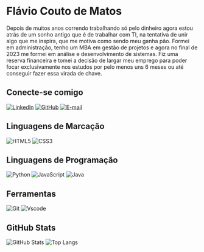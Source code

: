 # Flávio Couto de Matos
Depois de muitos anos correndo trabalhando só pelo dinheiro agora estou atrás de um sonho antigo que é de trabalhar com TI, na tentativa de unir algo que me inspira, que me motiva como sendo meu ganha pão. Formei em administração, tenho um MBA em gestão de projetos e agora no final de 2023 me formei em análise e desenvolvimento de sistemas. Fiz uma reserva financeira e tomei a decisão de largar meu emprego para poder focar exclusivamente nos estudos por pelo menos uns 6 meses ou até conseguir fazer essa virada de chave.

## Conecte-se comigo

[![LinkedIn](https://img.shields.io/badge/LinkedIn-0077B5?style=for-the-badge&logo=linkedin&logoColor=white)](https://www.linkedin.com/in/SEUUSERNAMEflavio-couto-de-matos-6309b915a/)
[![GitHub](https://img.shields.io/badge/GitHub-100000?style=for-the-badge&logo=github&logoColor=white)](https://github.com/flavio-couto)
[![E-mail](https://img.shields.io/badge/-Email-000?style=for-the-badge&logo=microsoft-outlook&logoColor=red)](mailto:flavitwo@hotmail.com)

## Linguagens de Marcação

![HTML5](https://img.shields.io/badge/HTML5-E34F26?style=for-the-badge&logo=html5&logoColor=white)
![CSS3](https://img.shields.io/badge/CSS3-1572B6?style=for-the-badge&logo=css3&logoColor=white)

## Linguagens de Programação

![Python](https://img.shields.io/badge/python-3670A0?style=for-the-badge&logo=python&logoColor=ffdd54)
![JavaScript](https://img.shields.io/badge/JavaScript-F7DF1E?style=for-the-badge&logo=javascript&logoColor=black)
![Java](https://img.shields.io/badge/java-%23ED8B00.svg?style=for-the-badge&logo=openjdk&logoColor=white)

## Ferramentas 

![Git](https://img.shields.io/badge/GIT-E44C30?style=for-the-badge&logo=git&logoColor=white)
![Vscode](https://img.shields.io/badge/Vscode-007ACC?style=for-the-badge&logo=visual-studio-code&logoColor=white)

## GitHub Stats

![GitHub Stats](https://github-readme-stats.vercel.app/api?username=flavio-couto&theme=transparent&bg_color=000&border_color=30A3DC&show_icons=true&icon_color=30A3DC&title_color=E94D5F&text_color=FFF)
![Top Langs](https://github-readme-stats-git-masterrstaa-rickstaa.vercel.app/api/top-langs/?username=flavio-couto&layout=compact&bg_color=000&border_color=30A3DC&title_color=E94D5F&text_color=FFF)
